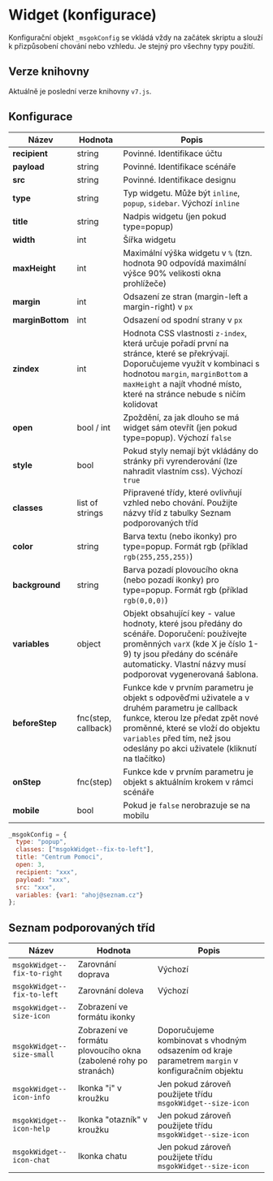 # Widget (konfigurace)

Konfigurační objekt ``_msgokConfig`` se vkládá vždy na začátek skriptu a slouží k přizpůsobení chování nebo vzhledu. Je stejný pro všechny typy použití.

## Verze knihovny

Aktuálně je poslední verze knihovny `v7.js`.

## Konfigurace

| Název | Hodnota | Popis                                                    |
|-------|---------|----------------------------------------------------------|
| **recipient**  |   string  | Povinné. Identifikace účtu |
| **payload**  |   string  | Povinné. Identifikace scénáře |
| **src**   |   string  | Povinné. Identifikace designu |
| **type**  |   string  | Typ widgetu. Může být ``inline``, ``popup``, ``sidebar``. Výchozí ``inline``  |
| **title**  |  string  | Nadpis widgetu (jen pokud type=popup) |
| **width**  |  int  | Šířka widgetu |
| **maxHeight**  |  int  | Maximální výška widgetu v ``%`` (tzn. hodnota 90 odpovídá maximální výšce 90% velikosti okna prohlížeče) |
| **margin**  |  int  | Odsazení ze stran (margin-left a margin-right) v ``px`` |
| **marginBottom**  |  int  | Odsazení od spodní strany v ``px`` |
| **zindex**  |  int  | Hodnota CSS vlastnosti ``z-index``, která určuje pořadí první na stránce, které se překrývají. Doporučujeme využít v kombinaci s hodnotou ``margin``, ``marginBottom`` a ``maxHeight`` a najít vhodné místo, které na stránce nebude s ničím kolidovat |
| **open**  | bool / int  | Zpoždění, za jak dlouho se má widget sám otevřít (jen pokud type=popup). Výchozí ``false`` |
| **style**  | bool  | Pokud styly nemají být vkládány do stránky při vyrenderování (lze nahradit vlastním css).  Výchozí ``true`` |
| **classes**  | list of strings  | Připravené třídy, které ovlivňují vzhled nebo chování. Použijte názvy tříd z tabulky Seznam podporovaných tříd |
| **color**  | string  | Barva textu (nebo ikonky) pro type=popup. Formát rgb (příklad ``rgb(255,255,255)``) |
| **background**  | string  | Barva pozadí plovoucího okna (nebo pozadí ikonky) pro type=popup. Formát rgb (příklad ``rgb(0,0,0)``) |
| **variables**  | object  | Objekt obsahující key - value hodnoty, které jsou předány do scénáře. Doporučení: používejte proměnných ``varX`` (kde X je číslo 1-9) ty jsou předány do scénáře automaticky. Vlastní názvy musí podporovat vygenerovaná šablona.  |
| **beforeStep**  | fnc(step, callback)  | Funkce kde v prvním parametru je objekt s odpověďmi uživatele a v druhém parametru je callback funkce, kterou lze předat zpět nové proměnné, které se vloží do objektu `variables` před tím, než jsou odeslány po akci uživatele (kliknutí na tlačítko)  |
| **onStep**  | fnc(step)  | Funkce kde v prvním parametru je objekt s aktuálním krokem v rámci scénáře  |
| **mobile**  | bool  | Pokud je `false` nerobrazuje se na mobilu  |




```js
_msgokConfig = {
  type: "popup",
  classes: ["msgokWidget--fix-to-left"],
  title: "Centrum Pomoci",   
  open: 3,   
  recipient: "xxx",
  payload: "xxx", 
  src: "xxx",
  variables: {var1: "ahoj@seznam.cz"}
};
```


## Seznam podporovaných tříd

| Název | Hodnota | Popis                                                    |
|-------|---------|----------------------------------------------------------|
| ``msgokWidget--fix-to-right``  | Zarovnání doprava  | Výchozí |
| ``msgokWidget--fix-to-left``  | Zarovnání doleva  | Výchozí |
| ``msgokWidget--size-icon``  | Zobrazení ve formátu ikonky  |  |
| ``msgokWidget--size-small``  | Zobrazení ve formátu plovoucího okna (zabolené rohy po stranách)  | Doporučujeme kombinovat s vhodným odsazením od kraje parametrem ``margin`` v konfiguračním objektu |
| ``msgokWidget--icon-info``  | Ikonka "i" v kroužku  | Jen pokud zároveň použijete třídu ``msgokWidget--size-icon`` |
| ``msgokWidget--icon-help``  | Ikonka "otazník" v kroužku  | Jen pokud zároveň použijete třídu ``msgokWidget--size-icon`` |
| ``msgokWidget--icon-chat``  | Ikonka chatu  | Jen pokud zároveň použijete třídu ``msgokWidget--size-icon`` |
